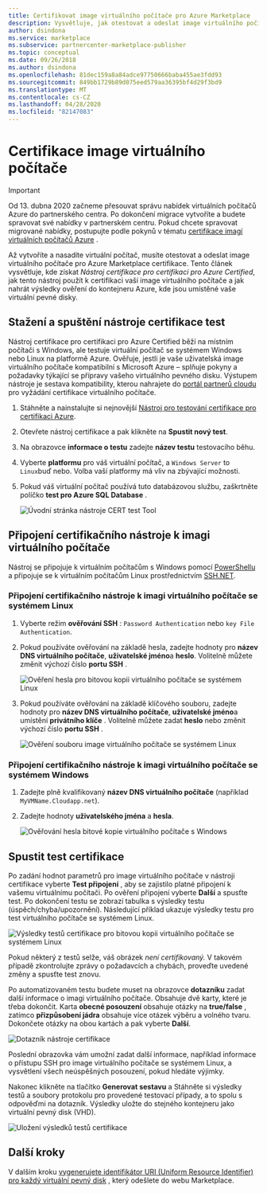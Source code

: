 ```yaml
---
title: Certifikovat image virtuálního počítače pro Azure Marketplace
description: Vysvětluje, jak otestovat a odeslat image virtuálního počítače pro Azure Marketplace certifikace.
author: dsindona
ms.service: marketplace
ms.subservice: partnercenter-marketplace-publisher
ms.topic: conceptual
ms.date: 09/26/2018
ms.author: dsindona
ms.openlocfilehash: 81dec159a8a84adce97750666baba455ae3fdd93
ms.sourcegitcommit: 849bb1729b89d075eed579aa36395bf4d29f3bd9
ms.translationtype: MT
ms.contentlocale: cs-CZ
ms.lasthandoff: 04/28/2020
ms.locfileid: "82147083"
---
```

# <a name="certify-your-vm-image"></a>Certifikace image virtuálního počítače

> [!IMPORTANT]
> Od 13. dubna 2020 začneme přesouvat správu nabídek virtuálních počítačů Azure do partnerského centra. Po dokončení migrace vytvoříte a budete spravovat své nabídky v partnerském centru. Pokud chcete spravovat migrované nabídky, postupujte podle pokynů v tématu [certifikace imagí virtuálních počítačů Azure](https://docs.microsoft.com/azure/marketplace/partner-center-portal/azure-vm-image-certification) .

Až vytvoříte a nasadíte virtuální počítač, musíte otestovat a odeslat image virtuálního počítače pro Azure Marketplace certifikace. Tento článek vysvětluje, kde získat *Nástroj certifikace pro certifikaci pro Azure Certified*, jak tento nástroj použít k certifikaci vaší image virtuálního počítače a jak nahrát výsledky ověření do kontejneru Azure, kde jsou umístěné vaše virtuální pevné disky. 


## <a name="download-and-run-the-certification-test-tool"></a>Stažení a spuštění nástroje certifikace test

Nástroj certifikace pro certifikaci pro Azure Certified běží na místním počítači s Windows, ale testuje virtuální počítač se systémem Windows nebo Linux na platformě Azure.  Ověřuje, jestli je vaše uživatelská image virtuálního počítače kompatibilní s Microsoft Azure – splňuje pokyny a požadavky týkající se přípravy vašeho virtuálního pevného disku. Výstupem nástroje je sestava kompatibility, kterou nahrajete do [portál partnerů cloudu](https://cloudpartner.azure.com) pro vyžádání certifikace virtuálního počítače.

1. Stáhněte a nainstalujte si nejnovější [Nástroj pro testování certifikace pro certifikaci Azure](https://www.microsoft.com/download/details.aspx?id=44299). 
2. Otevřete nástroj certifikace a pak klikněte na **Spustit nový test**.
3. Na obrazovce **informace o testu** zadejte **název testu** testovacího běhu.
4. Vyberte **platformu** pro váš virtuální počítač, a `Windows Server` to `Linux`buď nebo. Volba vaší platformy má vliv na zbývající možnosti.
5. Pokud váš virtuální počítač používá tuto databázovou službu, zaškrtněte políčko **test pro Azure SQL Database** .

   ![Úvodní stránka nástroje CERT test Tool](./media/publishvm_025.png)


## <a name="connect-the-certification-tool-to-a-vm-image"></a>Připojení certifikačního nástroje k imagi virtuálního počítače

  Nástroj se připojuje k virtuálním počítačům s Windows pomocí [PowerShellu](https://docs.microsoft.com/powershell/) a připojuje se k virtuálním počítačům Linux prostřednictvím [SSH.NET](https://www.ssh.com/ssh/protocol/).

### <a name="connect-the-certification-tool-to-a-linux-vm-image"></a>Připojení certifikačního nástroje k imagi virtuálního počítače se systémem Linux

1. Vyberte režim **ověřování SSH** : `Password Authentication` nebo `key File Authentication`.
2. Pokud používáte ověřování na základě hesla, zadejte hodnoty pro **název DNS virtuálního počítače**, **uživatelské jméno**a **heslo**.  Volitelně můžete změnit výchozí číslo **portu SSH** .

     ![Ověření hesla pro bitovou kopii virtuálního počítače se systémem Linux](./media/publishvm_026.png)

3. Pokud používáte ověřování na základě klíčového souboru, zadejte hodnoty pro **název DNS virtuálního počítače**, **uživatelské jméno**a umístění **privátního klíče** .  Volitelně můžete zadat **heslo** nebo změnit výchozí číslo **portu SSH** .

     ![Ověření souboru image virtuálního počítače se systémem Linux](./media/publishvm_027.png)

### <a name="connect-the-certification-tool-to-a-windows-based-vm-image"></a>**Připojení certifikačního nástroje k imagi virtuálního počítače se systémem Windows**
1. Zadejte plně kvalifikovaný **název DNS virtuálního počítače** (například `MyVMName.Cloudapp.net`).
2. Zadejte hodnoty **uživatelského jména** a **hesla**.

   ![Ověřování hesla bitové kopie virtuálního počítače s Windows](./media/publishvm_028.png)


## <a name="run-a-certification-test"></a>Spustit test certifikace

Po zadání hodnot parametrů pro image virtuálního počítače v nástroji certifikace vyberte **Test připojení** , aby se zajistilo platné připojení k vašemu virtuálnímu počítači. Po ověření připojení vyberte **Další** a spusťte test.  Po dokončení testu se zobrazí tabulka s výsledky testu (úspěch/chyba/upozornění).  Následující příklad ukazuje výsledky testu pro test virtuálního počítače se systémem Linux. 

![Výsledky testů certifikace pro bitovou kopii virtuálního počítače se systémem Linux](./media/publishvm_029.png)

Pokud některý z testů selže, váš obrázek *není certifikovaný.* V takovém případě zkontrolujte zprávy o požadavcích a chybách, proveďte uvedené změny a spusťte test znovu. 

Po automatizovaném testu budete muset na obrazovce **dotazníku** zadat další informace o imagi virtuálního počítače.  Obsahuje dvě karty, které je třeba dokončit.  Karta **obecné posouzení** obsahuje otázky na **true/false** , zatímco **přizpůsobení jádra** obsahuje více otázek výběru a volného tvaru.  Dokončete otázky na obou kartách a pak vyberte **Další**.

![Dotazník nástroje certifikace](./media/publishvm_030.png)

Poslední obrazovka vám umožní zadat další informace, například informace o přístupu SSH pro image virtuálního počítače se systémem Linux, a vysvětlení všech neúspěšných posouzení, pokud hledáte výjimky. 

Nakonec klikněte na tlačítko **Generovat sestavu** a Stáhněte si výsledky testů a soubory protokolu pro provedené testovací případy, a to spolu s odpověďmi na dotazník. Výsledky uložte do stejného kontejneru jako virtuální pevný disk (VHD).

![Uložení výsledků testů certifikace](./media/publishvm_031.png)


## <a name="next-steps"></a>Další kroky

V dalším kroku [vygenerujete identifikátor URI (Uniform Resource Identifier) pro každý virtuální pevný disk](./cpp-get-sas-uri.md) , který odešlete do webu Marketplace. 
